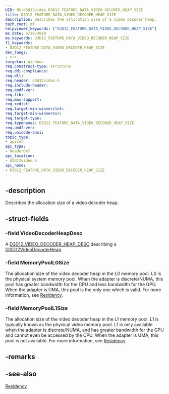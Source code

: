 ```yaml
---
UID: NS:d3d12video.D3D12_FEATURE_DATA_VIDEO_DECODER_HEAP_SIZE
title: D3D12_FEATURE_DATA_VIDEO_DECODER_HEAP_SIZE
description: Describes the allocation size of a video decoder heap.
tech.root: mf
helpviewer_keywords: ["D3D12_FEATURE_DATA_VIDEO_DECODER_HEAP_SIZE"]
ms.date: 4/26/2019
ms.keywords: D3D12_FEATURE_DATA_VIDEO_DECODER_HEAP_SIZE
f1_keywords:
- D3D12_FEATURE_DATA_VIDEO_DECODER_HEAP_SIZE
dev_langs:
- c++
targetos: Windows
req.construct-type: structure
req.ddi-compliance: 
req.dll: 
req.header: d3d12video.h
req.include-header: 
req.kmdf-ver: 
req.lib: 
req.max-support: 
req.redist: 
req.target-min-winverclnt: 
req.target-min-winversvr: 
req.target-type: 
req.typenames: D3D12_FEATURE_DATA_VIDEO_DECODER_HEAP_SIZE
req.umdf-ver: 
req.unicode-ansi: 
topic_type:
- apiref
api_type:
- HeaderDef
api_location:
- d3d12video.h
api_name:
- D3D12_FEATURE_DATA_VIDEO_DECODER_HEAP_SIZE
---
```


## -description

Describes the allocation size of a video decoder heap.

## -struct-fields

### -field VideoDecoderHeapDesc

A [D3D12_VIDEO_DECODER_HEAP_DESC](ns-d3d12video-d3d12_video_decoder_heap_desc.md) describing a [ID3D12VideoDecoderHeap](nn-d3d12video-id3d12videodecoderheap.md).

### -field MemoryPoolL0Size


The allocation size of the video decoder heap in the L0 memory pool. L0 is the physical system memory pool. When the adapter is discrete/NUMA, this pool has greater bandwidth for the CPU and less bandwidth for the GPU. When the adapter is UMA, this pool is the only one which is valid. For more information, see [Residency](/windows/win32/direct3d12/residency).

### -field MemoryPoolL1Size

The allocation size of the video decoder heap in the L1 memory pool. L1 is typically known as the physical video memory pool. L1 is only available when the adapter is discrete/NUMA, and has greater bandwidth for the GPU and cannot even be accessed by the CPU. When the adapter is UMA, this pool is not available. For more information, see [Residency](/windows/win32/direct3d12/residency).

## -remarks



## -see-also

[Residency](/windows/win32/direct3d12/residency)
